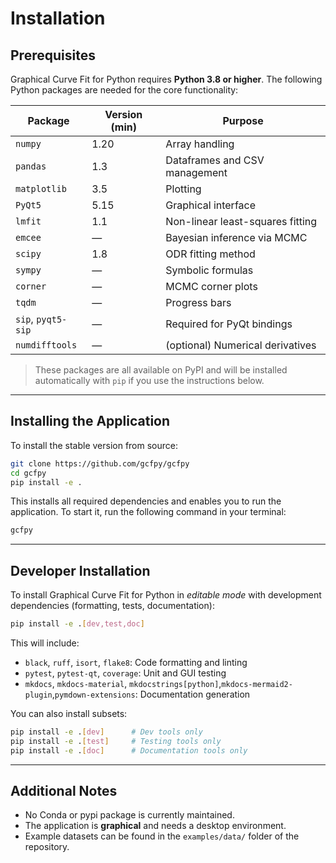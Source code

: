 
# Installation

## Prerequisites

Graphical Curve Fit for Python requires **Python 3.8 or higher**. The following Python packages are needed for the core functionality:

| Package            | Version (min) | Purpose                            |
| ------------------ | ------------- | ---------------------------------- |
| `numpy`            | 1.20          | Array handling                     |
| `pandas`           | 1.3           | Dataframes and CSV management      |
| `matplotlib`       | 3.5           | Plotting                           |
| `PyQt5`            | 5.15          | Graphical interface                |
| `lmfit`            | 1.1           | Non-linear least-squares fitting   |
| `emcee`            | —             | Bayesian inference via MCMC        |
| `scipy`            | 1.8           | ODR fitting method                 |
| `sympy`            | —             | Symbolic formulas                  |
| `corner`           | —             | MCMC corner plots                  |
| `tqdm`             | —             | Progress bars                      |
| `sip`, `pyqt5-sip` | —             | Required for PyQt bindings         |
| `numdifftools`     | —             | (optional) Numerical derivatives   |

> These packages are all available on PyPI and will be installed automatically with `pip` if you use the instructions below.

---

## Installing the Application

To install the stable version from source:

```bash
git clone https://github.com/gcfpy/gcfpy
cd gcfpy
pip install -e .
```

This installs all required dependencies and enables you to run the application. To start it, run the following command in your terminal:

```bash
gcfpy
```

---

## Developer Installation

To install Graphical Curve Fit for Python in *editable mode* with development dependencies (formatting, tests, documentation):

```bash
pip install -e .[dev,test,doc]
```

This will include:

* `black`, `ruff`, `isort`, `flake8`: Code formatting and linting
* `pytest`, `pytest-qt`, `coverage`: Unit and GUI testing
* `mkdocs`, `mkdocs-material`, `mkdocstrings[python]`,`mkdocs-mermaid2-plugin`,`pymdown-extensions`: Documentation generation

You can also install subsets:

```bash
pip install -e .[dev]      # Dev tools only
pip install -e .[test]     # Testing tools only
pip install -e .[doc]      # Documentation tools only
```

---

## Additional Notes

* No Conda or pypi package is currently maintained.
* The application is **graphical** and needs a desktop environment.
* Example datasets can be found in the `examples/data/` folder of the repository.

